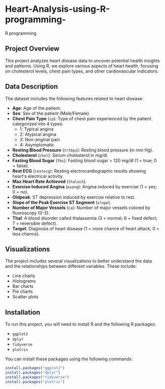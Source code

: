 # Heart-Analysis-using-R-programming-
R programming 

## Project Overview
This project analyzes heart disease data to uncover potential health insights and patterns. Using R, we explore various aspects of heart health, focusing on cholesterol levels, chest pain types, and other cardiovascular indicators.

## Data Description
The dataset includes the following features related to heart disease:
- **Age**: Age of the patient.
- **Sex**: Sex of the patient (Male/Female).
- **Chest Pain Type** (`cp`): Type of chest pain experienced by the patient categorized into 4 types:
  - 1: Typical angina
  - 2: Atypical angina
  - 3: Non-anginal pain
  - 4: Asymptomatic
- **Resting Blood Pressure** (`trtbps`): Resting blood pressure (in mm Hg).
- **Cholesterol** (`chol`): Serum cholesterol in mg/dl.
- **Fasting Blood Sugar** (`fbs`): Fasting blood sugar > 120 mg/dl (1 = true; 0 = false).
- **Rest ECG** (`restecg`): Resting electrocardiographic results showing heart's electrical activity.
- **Max Heart Rate Achieved** (`thalach`).
- **Exercise Induced Angina** (`exang`): Angina induced by exercise (1 = yes; 0 = no).
- **Oldpeak**: ST depression induced by exercise relative to rest.
- **Slope of the Peak Exercise ST Segment** (`slope`).
- **Number of Major Vessels** (`ca`): Number of major vessels colored by fluoroscopy (0-3).
- **Thal**: A blood disorder called thalassemia (3 = normal; 6 = fixed defect; 7 = reversible defect).
- **Target**: Diagnosis of heart disease (1 = more chance of heart attack; 0 = less chance).

## Visualizations
The project includes several visualizations to better understand the data and the relationships between different variables. These include:
- Line charts
- Histograms
- Bar charts
- Pie charts
- Scatter plots

## Installation
To run this project, you will need to install R and the following R packages:
- `ggplot2`
- `dplyr`
- `tidyverse`
- `plotrix`

You can install these packages using the following commands:
```r
install.packages("ggplot2")
install.packages("dplyr")
install.packages("tidyverse")
install.packages("plotrix")
